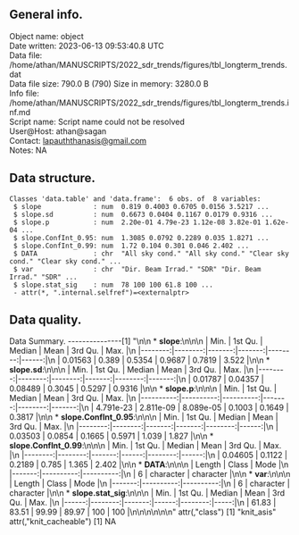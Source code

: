 <!-- This is a markdown file. -->


 General info.
---------------

Object name:    object      
Date written:   2023-06-13 09:53:40.8 UTC  
Data file:      /home/athan/MANUSCRIPTS/2022_sdr_trends/figures/tbl_longterm_trends.dat      
Data file size: 790.0 B (790) 
Size in memory: 3280.0 B      
Info file:      /home/athan/MANUSCRIPTS/2022_sdr_trends/figures/tbl_longterm_trends.inf.md      
Script name:    Script name could not be resolved      
User@Host:      athan@sagan   
Contact:        <lapauththanasis@gmail.com>      
Notes:          NA      


 Data structure.
-----------------

```
Classes 'data.table' and 'data.frame':	6 obs. of  8 variables:
 $ slope             : num  0.819 0.4003 0.6705 0.0156 3.5217 ...
 $ slope.sd          : num  0.6673 0.0404 0.1167 0.0179 0.9316 ...
 $ slope.p           : num  2.20e-01 4.79e-23 1.12e-08 3.82e-01 1.62e-04 ...
 $ slope.ConfInt_0.95: num  1.3085 0.0792 0.2289 0.035 1.8271 ...
 $ slope.ConfInt_0.99: num  1.72 0.104 0.301 0.046 2.402 ...
 $ DATA              : chr  "All sky cond." "All sky cond." "Clear sky cond." "Clear sky cond." ...
 $ var               : chr  "Dir. Beam Irrad." "SDR" "Dir. Beam Irrad." "SDR" ...
 $ slope.stat_sig    : num  78 100 100 61.8 100 ...
 - attr(*, ".internal.selfref")=<externalptr> 
```


 Data quality.
---------------
 Data Summary.
---------------[1] "\n\n  * **slope**:\n\n\n    |    Min. | 1st Qu. | Median |   Mean | 3rd Qu. |  Max. |\n    |--------:|--------:|-------:|-------:|--------:|------:|\n    | 0.01563 |   0.389 | 0.5354 | 0.9687 |  0.7819 | 3.522 |\n\n  * **slope.sd**:\n\n\n    |    Min. | 1st Qu. |  Median |   Mean | 3rd Qu. |   Max. |\n    |--------:|--------:|--------:|-------:|--------:|-------:|\n    | 0.01787 | 0.04357 | 0.08489 | 0.3045 |  0.5297 | 0.9316 |\n\n  * **slope.p**:\n\n\n    |      Min. |   1st Qu. |    Median |   Mean | 3rd Qu. |   Max. |\n    |----------:|----------:|----------:|-------:|--------:|-------:|\n    | 4.791e-23 | 2.811e-09 | 8.089e-05 | 0.1003 |  0.1649 | 0.3817 |\n\n  * **slope.ConfInt_0.95**:\n\n\n    |    Min. | 1st Qu. | Median |   Mean | 3rd Qu. |  Max. |\n    |--------:|--------:|-------:|-------:|--------:|------:|\n    | 0.03503 |  0.0854 | 0.1665 | 0.5971 |   1.039 | 1.827 |\n\n  * **slope.ConfInt_0.99**:\n\n\n    |    Min. | 1st Qu. | Median |  Mean | 3rd Qu. |  Max. |\n    |--------:|--------:|-------:|------:|--------:|------:|\n    | 0.04605 |  0.1122 | 0.2189 | 0.785 |   1.365 | 2.402 |\n\n  * **DATA**:\n\n\n    | Length |     Class |      Mode |\n    |-------:|----------:|----------:|\n    |      6 | character | character |\n\n  * **var**:\n\n\n    | Length |     Class |      Mode |\n    |-------:|----------:|----------:|\n    |      6 | character | character |\n\n  * **slope.stat_sig**:\n\n\n    |  Min. | 1st Qu. | Median |  Mean | 3rd Qu. | Max. |\n    |------:|--------:|-------:|------:|--------:|-----:|\n    | 61.83 |   83.51 |  99.99 | 89.97 |     100 |  100 |\n\n\n<!-- end of list -->\n\n\n"
attr(,"class")
[1] "knit_asis"
attr(,"knit_cacheable")
[1] NA
